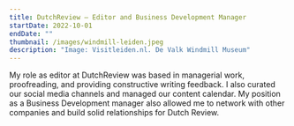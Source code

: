 ```yaml
---
title: DutchReview — Editor and Business Development Manager
startDate: 2022-10-01
endDate: ""
thumbnail: /images/windmill-leiden.jpeg
description: "Image: Visitleiden.nl. De Valk Windmill Museum"
---
```

M﻿y role as editor at DutchReview was based in managerial work, proofreading, and providing constructive writing feedback. I also curated our social media channels and managed our content calendar. My position as a Business Development manager also allowed me to network with other companies and build solid relationships for Dutch Review.